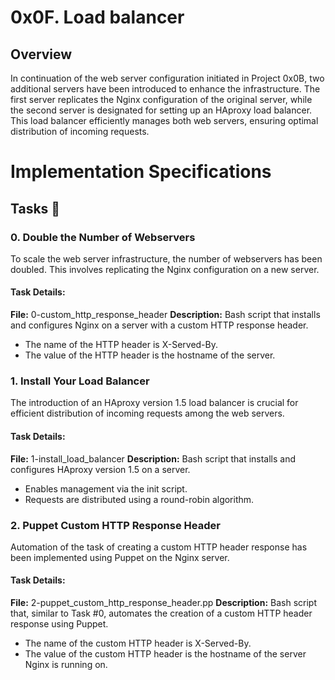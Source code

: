 # 0x0F. Load balancer
## Overview
In continuation of the web server configuration initiated in Project 0x0B, two additional servers have been introduced to enhance the infrastructure. The first server replicates the Nginx configuration of the original server, while the second server is designated for setting up an HAproxy load balancer. This load balancer efficiently manages both web servers, ensuring optimal distribution of incoming requests.

# Implementation Specifications
## Tasks 📃
### 0. Double the Number of Webservers
To scale the web server infrastructure, the number of webservers has been doubled. This involves replicating the Nginx configuration on a new server.

#### Task Details:
**File:** 0-custom_http_response_header
**Description:** Bash script that installs and configures Nginx on a server with a custom HTTP response header.

* The name of the HTTP header is X-Served-By.
* The value of the HTTP header is the hostname of the server.
### 1. Install Your Load Balancer
The introduction of an HAproxy version 1.5 load balancer is crucial for efficient distribution of incoming requests among the web servers.

#### Task Details:
**File:** 1-install_load_balancer
**Description:** Bash script that installs and configures HAproxy version 1.5 on a server.

* Enables management via the init script.
* Requests are distributed using a round-robin algorithm.
### 2. Puppet Custom HTTP Response Header
Automation of the task of creating a custom HTTP header response has been implemented using Puppet on the Nginx server.

#### Task Details:
**File:** 2-puppet_custom_http_response_header.pp
**Description:** Bash script that, similar to Task #0, automates the creation of a custom HTTP header response using Puppet.

* The name of the custom HTTP header is X-Served-By.
* The value of the custom HTTP header is the hostname of the server Nginx is running on.
